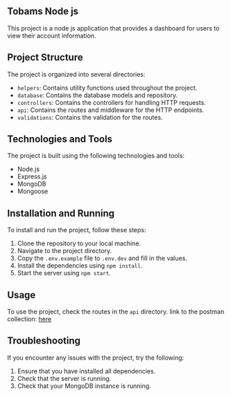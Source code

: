 ## Tobams Node js

This project is a node js application that provides a dashboard for users to view their account information.

## Project Structure

The project is organized into several directories:

-   `helpers`: Contains utility functions used throughout the project.
-   `database`: Contains the database models and repository.
-   `controllers`: Contains the controllers for handling HTTP requests.
-   `api`: Contains the routes and middleware for the HTTP endpoints.
-   `validations`: Contains the validation for the routes.

## Technologies and Tools

The project is built using the following technologies and tools:

-   Node.js
-   Express.js
-   MongoDB
-   Mongoose

## Installation and Running

To install and run the project, follow these steps:

1. Clone the repository to your local machine.
2. Navigate to the project directory.
3. Copy the `.env.example` file to `.env.dev` and fill in the values.
4. Install the dependencies using `npm install`.
5. Start the server using `npm start`.

## Usage

To use the project, check the routes in the `api` directory.
link to the postman collection: [here](https://documenter.getpostman.com/view/9492848/2s9XxsWGsy)

## Troubleshooting

If you encounter any issues with the project, try the following:

1. Ensure that you have installed all dependencies.
2. Check that the server is running.
3. Check that your MongoDB instance is running.
